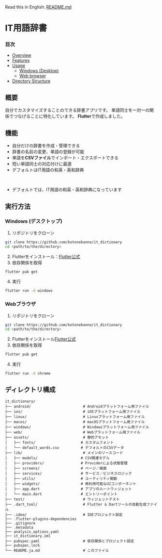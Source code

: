 Read this in English: [README.md](README.md)

<!-- omit in toc -->
# IT用語辞書

<!-- omit in toc -->
### 目次

- [Overview](#overview)
- [Features](#features)
- [Usage](#usage)
  - [Windows (Desktop)](#windows-desktop)
  - [Web browser](#web-browser)
- [Directory Structure](#directory-structure)

## 概要

自分でカスタマイズすることのできる辞書アプリです。
単語同士を一対一の関係でつなげることに特化しています。
**Flutter**で作成しました。

## 機能

- 自分だけの辞書を作成・管理できる
- 辞書の名前の変更、単語の登録が可能
- 単語を**CSVファイル**でインポート・エクスポートできる
- 短い単語同士の対応付けに最適
- デフォルトはIT用語の和英・英和辞典

<br>

- デフォルトでは、IT用語の和英・英和辞典になっています

## 実行方法

### Windows (デスクトップ)

1. リポジトリをクローン
  ```bash
  git clone https://github.com/kotonekanno/it_dictionary
  cd <path/to/the/directory>
  ```
2. Flutterをインストール：[Flutter公式](https://docs.flutter.dev/get-started)
3. 依存関係を取得
  ```bash
  flutter pub get
  ```
4. 実行
  ```bash
  flutter run -d windows
  ```

### Webブラウザ

1. リポジトリをクローン
  ```bash
  git clone https://github.com/kotonekanno/it_dictionary
  cd <path/to/the/directory>
  ```
2. Flutterをインストール[Flutter公式](https://docs.flutter.dev/get-started)
3. 依存関係を取得
  ```bash
  flutter pub get
  ```
4. 実行
  ```bash
  flutter run -d chrome
  ```

## ディレクトリ構成

```
it_dictionary/
├── android/                        # Androidプラットフォーム用ファイル
├── ios/                            # iOSプラットフォーム用ファイル
├── linux/                          # Linuxプラットフォーム用ファイル
├── macos/                          # macOSプラットフォーム用ファイル
├── windows/                        # Windowsプラットフォーム用ファイル
├── web/                            # Webプラットフォーム用ファイル
├── assets/                         # 静的アセット
│   ├── fonts/                     # カスタムフォント
│   └── default_words.csv          # デフォルトのCSVデータ
├── lib/                            # メインのソースコード
│   ├── models/                    # CSV関連モデル
│   ├── providers/                 # Providerによる状態管理
│   ├── screens/                   # ページ／画面
│   ├── services/                  # サービス／ビジネスロジック
│   ├── utils/                     # ユーティリティ関数
│   ├── widgets/                   # 再利用可能なUIコンポーネント
│   ├── app.dart                   # アプリのルートウィジェット
│   └── main.dart                  # エントリーポイント
├── test/                           # ウィジェットテスト
├── .dart_tool/                     # Flutter & Dartツールの自動生成ファイル
├── .idea/                          # IDEプロジェクト設定
├── .flutter-plugins-dependencies 
├── .gitignore
├── .metadata
├── analysis_options.yaml
├── it_dictionary.iml
├── pubspec.yaml                    # 依存関係とプロジェクト設定
├── pubspec.lock
└── README.ja.md                    # このファイル
```
